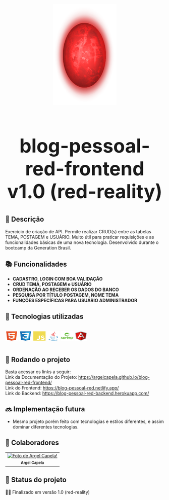 <div align="center" style="font-size:30px;">
    <img style="width:200px;height:319px;" src="https://github.com/argelcapela/blog-pessoal-red-frontend/blob/main/src/assets/icon/favicon.png?raw=true" alt="logo_toddes">
   <h1 align="center"> blog-pessoal-red-frontend v1.0 (red-reality)</h1>
</div>

## :memo: Descrição
Exercício de criação de API. Permite realizar CRUD(s) entre as tabelas TEMA, POSTAGEM e USUÁRIO. Muito útil para praticar requisições e as funcionalidades básicas de uma nova tecnologia. Desenvolvido durante o bootcamp da Generation Brasil.

## :books: Funcionalidades
* <b>CADASTRO, LOGIN COM BOA VALIDAÇÃO</b>
* <b>CRUD TEMA, POSTAGEM e USUÁRIO</b>
* <b>ORDENAÇÃO AO RECEBER OS DADOS DO BANCO</b>
* <b>PESQUISA POR TÍTULO POSTAGEM, NOME TEMA</b>
* <b>FUNÇÕES ESPECÍFICAS PARA USUÁRIO ADMINISTRADOR</b>

## :wrench: Tecnologias utilizadas
<div style="display: inline_block"><br>
    <img align="center" alt="gel-HTML" height="30" width="40" src="https://raw.githubusercontent.com/devicons/devicon/master/icons/html5/html5-original.svg">
    <img align="center" alt="gel-CSS" height="30" width="40" src="https://raw.githubusercontent.com/devicons/devicon/master/icons/css3/css3-original.svg">
    <img align="center" alt="gel-Js" height="30" width="40" src="https://raw.githubusercontent.com/devicons/devicon/master/icons/javascript/javascript-plain.svg">
    <img align="center" alt="gel-java" height="30" width="40" src="https://raw.githubusercontent.com/devicons/devicon/master/icons/java/java-original.svg">
    <img align="center" alt="gel-spring" height="30" width="40" src="https://raw.githubusercontent.com/devicons/devicon/master/icons/spring/spring-original-wordmark.svg">
    <img align="center" alt="gel-spring" height="30" width="40" src="https://raw.githubusercontent.com/devicons/devicon/master/icons/angularjs/angularjs-original.svg">
</div>
<br>


## :rocket: Rodando o projeto
Basta acessar os links a seguir: <br>
Link da Documentação do Projeto: https://argelcapela.github.io/blog-pessoal-red-frontend/<br>
Link do Frontend:  https://blog-pessoal-red.netlify.app/ <br>
Link do Backend:  https://blog-pessoal-red-backend.herokuapp.com/ <br>

## :soon: Implementação futura
* Mesmo projeto porém feito com tecnologias e estilos diferentes, e assim dominar diferentes tecnologias.

## :handshake: Colaboradores
<table>
  <tr>
    <td align="center">
      <a href="http://github.com/argelcapela">
        <img src="https://avatars.githubusercontent.com/u/79276276?s=400&u=055b803f4708d59eaf50208ba601f85844125757&v=4" width="100px;" alt="Foto de Argel Capela!"/><br>
        <sub>
          <b>Argel Capela</b>
        </sub>
      </a>
    </td>
  </tr>
</table>

## :dart: Status do projeto
:technologist: Finalizado em versão 1.0 (red-reality)
